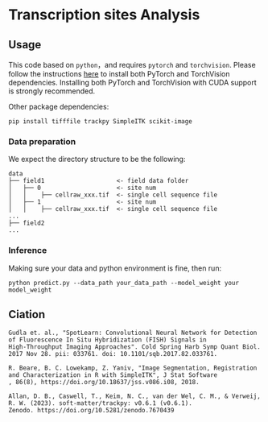 # Transcription sites Analysis

## Usage

This code based on `python`，and requires `pytorch` and `torchvision`. Please follow the instructions [here](https://pytorch.org/get-started/locally/) to install both PyTorch and TorchVision dependencies. Installing both PyTorch and TorchVision with CUDA support is strongly recommended.

Other package dependencies:

```
pip install tifffile trackpy SimpleITK scikit-image
```

### Data preparation

We expect the directory structure to be the following:

```
data
├── field1                    <- field data folder
│   ├── 0                     <- site num
│   │    ├── cellraw_xxx.tif  <- single cell sequence file
│   ├── 1                     <- site num
│   │    ├── cellraw_xxx.tif  <- single cell sequence file
...
├── field2
...
```

### Inference

Making sure your data and python environment is fine, then run:

```
python predict.py --data_path your_data_path --model_weight your model_weight
```

## Ciation

```
Gudla et. al., "SpotLearn: Convolutional Neural Network for Detection of Fluorescence In Situ Hybridization (FISH) Signals in
High-Throughput Imaging Approaches". Cold Spring Harb Symp Quant Biol. 2017 Nov 28. pii: 033761. doi: 10.1101/sqb.2017.82.033761.

R. Beare, B. C. Lowekamp, Z. Yaniv, "Image Segmentation, Registration and Characterization in R with SimpleITK", J Stat Software
, 86(8), https://doi.org/10.18637/jss.v086.i08, 2018.

Allan, D. B., Caswell, T., Keim, N. C., van der Wel, C. M., & Verweij, R. W. (2023). soft-matter/trackpy: v0.6.1 (v0.6.1).
Zenodo. https://doi.org/10.5281/zenodo.7670439
```

